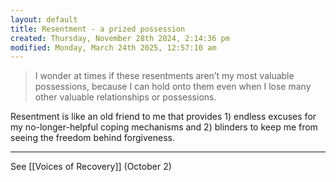```yaml
---
layout: default
title: Resentment - a prized possession
created: Thursday, November 28th 2024, 2:14:36 pm
modified: Monday, March 24th 2025, 12:57:10 am
---
```


> I wonder at times if these resentments aren’t my most valuable possessions, because I can hold onto them even when I lose many other valuable relationships or possessions.

Resentment is like an old friend to me that provides 1) endless excuses for my no-longer-helpful coping mechanisms and 2) blinders to keep me from seeing the freedom behind forgiveness.

---

See [[Voices of Recovery]] (October 2)